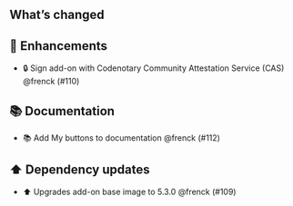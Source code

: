 ## What’s changed

## 🚀 Enhancements

- 🔒 Sign add-on with Codenotary Community Attestation Service (CAS) @frenck (#110)

## 📚 Documentation

- 📚 Add My buttons to documentation @frenck (#112)

## ⬆️ Dependency updates

- ⬆️ Upgrades add-on base image to 5.3.0 @frenck (#109)
